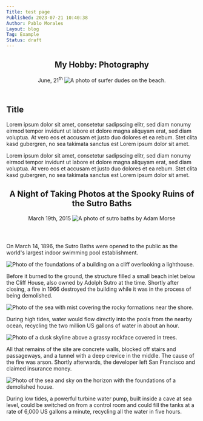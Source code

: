 ```yaml
---
Title: test page
Published: 2023-07-21 10:40:38
Author: Pablo Morales
Layout: blog
Tag: Example
Status: draft
---
```

<article class="baskerville pb5">
  <header class="avenir tc-l ph3 ph4-ns pt4 pt5-ns">
    <h1 class="f3 f2-m f-subheadline-l measure lh-title fw1 mt0">My Hobby: Photography</h1>
    <time class="f5 f4-l db fw1 baskerville mb4"> June, 21<sup>th</sup></time>
    <img class="w-100 dib measure f3" src="https://photos.lifeofpablo.com/san-diego/DSC_0583-1.png" alt="A photo of surfer dudes on the beach."/>
  </header>
</article>

<article class="pa3 pa5-ns">
  <h1 class="f3 f2-m f1-l">Title</h1>
  <p class="measure lh-copy">
    Lorem ipsum dolor sit amet, consetetur sadipscing elitr, sed diam nonumy eirmod
    tempor invidunt ut labore et dolore magna aliquyam erat, sed diam voluptua. At
    vero eos et accusam et justo duo dolores et ea rebum. Stet clita kasd gubergren,
    no sea takimata sanctus est Lorem ipsum dolor sit amet.
  </p>
  <p class="measure lh-copy">
    Lorem ipsum dolor sit amet, consetetur sadipscing elitr, sed diam nonumy eirmod
    tempor invidunt ut labore et dolore magna aliquyam erat, sed diam voluptua. At
    vero eos et accusam et justo duo dolores et ea rebum. Stet clita kasd gubergren,
    no sea takimata sanctus est Lorem ipsum dolor sit amet.
  </p>
</article>

<article class="baskerville pb5">
  <header class="avenir tc-l ph3 ph4-ns pt4 pt5-ns">
    <h1 class="f3 f2-m f-subheadline-l measure lh-title fw1 mt0">A Night of Taking Photos at the Spooky Ruins of the Sutro Baths</h1>
    <time class="f5 f4-l db fw1 baskerville mb4"> March 19th, 2015</time>
    <img class="w-100 dib measure f3" src="http://mrmrs.github.io/photos/009.jpg" alt="A photo of sutro baths by Adam Morse"/>
  </header>
  <div class="ph3 ph4-m ph5-l">
    <p class="f4 mb4 center measure lh-copy">
      On <time>March 14, 1896</time>, the Sutro Baths were opened to the public as the world's largest indoor swimming pool establishment. </p>
    <div class="measure db center f5 f4-ns lh-copy">
      <img class="db w-100 mt4 mt5-ns" src="http://mrmrs.github.io/photos/013.jpg" alt="Photo of the foundations of a building on a cliff overlooking a lighthouse.">
      <p>
        Before it burned to the ground, the structure filled a small beach
        inlet below the Cliff House, also owned by Adolph Sutro at the time.
        Shortly after closing, a fire in 1966 destroyed the building
        while it was in the process of being demolished.
      </p>
      <img class="db w-100 mt4 mt5-ns" src="http://mrmrs.github.io/photos/012.jpg" alt="Photo of the sea with mist covering the rocky formations near the shore.">
      <p>
        During high tides, water would flow directly into the pools from the
        nearby ocean, recycling the two million US gallons of water in about an hour.
      </p>
      <img class="db w-100 mt4 mt5-ns" src="http://mrmrs.github.io/photos/010.jpg" alt="Photo of a dusk skyline above a grassy rockface covered in trees.">
      <p>
        All that remains
        of the site are concrete walls, blocked off stairs and
        passageways, and a tunnel with a deep crevice in the middle. The
        cause of the fire was arson. Shortly afterwards, the developer
        left San Francisco and claimed insurance money.
      </p>
      <img class="db w-100 mt4 mt5-ns" src="http://mrmrs.github.io/photos/011.jpg" alt="Photo of the sea and sky on the horizon with the foundations of a demolished house.">
      <p>
        During low tides, a powerful turbine water pump,
        built inside a cave at sea level, could be switched on from a control
        room and could fill the tanks at a rate of 6,000 US gallons a minute,
        recycling all the water in five hours.
      </p>
    </div>
  </div>
</article>



